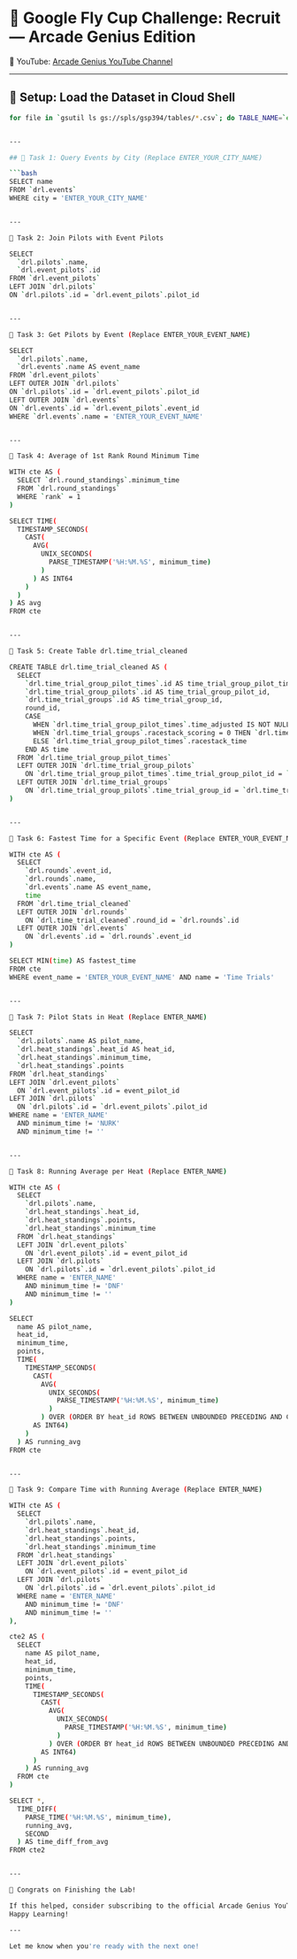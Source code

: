 

# 🏁 Google Fly Cup Challenge: Recruit — Arcade Genius Edition

🔗 YouTube: [Arcade Genius YouTube Channel](https://www.youtube.com/@ArcadeGenius-z1)

---

## 🚀 Setup: Load the Dataset in Cloud Shell

```bash
for file in `gsutil ls gs://spls/gsp394/tables/*.csv`; do TABLE_NAME=`echo $file | cut -d '/' -f6 | cut -d '.' -f1`; bq load --autodetect --source_format=CSV --replace=true drl.$TABLE_NAME $file; done ##


---

## 🧩 Task 1: Query Events by City (Replace ENTER_YOUR_CITY_NAME)

```bash
SELECT name 
FROM `drl.events` 
WHERE city = 'ENTER_YOUR_CITY_NAME'


---

🧩 Task 2: Join Pilots with Event Pilots

SELECT 
  `drl.pilots`.name, 
  `drl.event_pilots`.id 
FROM `drl.event_pilots` 
LEFT JOIN `drl.pilots` 
ON `drl.pilots`.id = `drl.event_pilots`.pilot_id


---

🧩 Task 3: Get Pilots by Event (Replace ENTER_YOUR_EVENT_NAME)

SELECT 
  `drl.pilots`.name, 
  `drl.events`.name AS event_name 
FROM `drl.event_pilots` 
LEFT OUTER JOIN `drl.pilots` 
ON `drl.pilots`.id = `drl.event_pilots`.pilot_id 
LEFT OUTER JOIN `drl.events` 
ON `drl.events`.id = `drl.event_pilots`.event_id 
WHERE `drl.events`.name = 'ENTER_YOUR_EVENT_NAME'


---

🧩 Task 4: Average of 1st Rank Round Minimum Time

WITH cte AS (
  SELECT `drl.round_standings`.minimum_time 
  FROM `drl.round_standings` 
  WHERE `rank` = 1
)

SELECT TIME(
  TIMESTAMP_SECONDS(
    CAST(
      AVG(
        UNIX_SECONDS(
          PARSE_TIMESTAMP('%H:%M.%S', minimum_time)
        )
      ) AS INT64
    )
  )
) AS avg 
FROM cte


---

🧩 Task 5: Create Table drl.time_trial_cleaned

CREATE TABLE drl.time_trial_cleaned AS (
  SELECT
    `drl.time_trial_group_pilot_times`.id AS time_trial_group_pilot_times_id,
    `drl.time_trial_group_pilots`.id AS time_trial_group_pilot_id,
    `drl.time_trial_groups`.id AS time_trial_group_id,
    round_id,
    CASE
      WHEN `drl.time_trial_group_pilot_times`.time_adjusted IS NOT NULL THEN `drl.time_trial_group_pilot_times`.time_adjusted
      WHEN `drl.time_trial_groups`.racestack_scoring = 0 THEN `drl.time_trial_group_pilot_times`.time
      ELSE `drl.time_trial_group_pilot_times`.racestack_time
    END AS time
  FROM `drl.time_trial_group_pilot_times` 
  LEFT OUTER JOIN `drl.time_trial_group_pilots` 
    ON `drl.time_trial_group_pilot_times`.time_trial_group_pilot_id = `drl.time_trial_group_pilots`.id 
  LEFT OUTER JOIN `drl.time_trial_groups` 
    ON `drl.time_trial_group_pilots`.time_trial_group_id = `drl.time_trial_groups`.id
)


---

🧩 Task 6: Fastest Time for a Specific Event (Replace ENTER_YOUR_EVENT_NAME)

WITH cte AS (
  SELECT
    `drl.rounds`.event_id,
    `drl.rounds`.name,
    `drl.events`.name AS event_name,
    time
  FROM `drl.time_trial_cleaned`
  LEFT OUTER JOIN `drl.rounds` 
    ON `drl.time_trial_cleaned`.round_id = `drl.rounds`.id
  LEFT OUTER JOIN `drl.events` 
    ON `drl.events`.id = `drl.rounds`.event_id
)

SELECT MIN(time) AS fastest_time 
FROM cte 
WHERE event_name = 'ENTER_YOUR_EVENT_NAME' AND name = 'Time Trials'


---

🧩 Task 7: Pilot Stats in Heat (Replace ENTER_NAME)

SELECT
  `drl.pilots`.name AS pilot_name,
  `drl.heat_standings`.heat_id AS heat_id,
  `drl.heat_standings`.minimum_time,
  `drl.heat_standings`.points
FROM `drl.heat_standings`
LEFT JOIN `drl.event_pilots` 
  ON `drl.event_pilots`.id = event_pilot_id
LEFT JOIN `drl.pilots` 
  ON `drl.pilots`.id = `drl.event_pilots`.pilot_id
WHERE name = 'ENTER_NAME'
  AND minimum_time != 'NURK'
  AND minimum_time != ''


---

🧩 Task 8: Running Average per Heat (Replace ENTER_NAME)

WITH cte AS (
  SELECT 
    `drl.pilots`.name, 
    `drl.heat_standings`.heat_id, 
    `drl.heat_standings`.points, 
    `drl.heat_standings`.minimum_time
  FROM `drl.heat_standings`
  LEFT JOIN `drl.event_pilots` 
    ON `drl.event_pilots`.id = event_pilot_id
  LEFT JOIN `drl.pilots` 
    ON `drl.pilots`.id = `drl.event_pilots`.pilot_id
  WHERE name = 'ENTER_NAME' 
    AND minimum_time != 'DNF' 
    AND minimum_time != ''
)

SELECT
  name AS pilot_name,
  heat_id,
  minimum_time,
  points,
  TIME(
    TIMESTAMP_SECONDS(
      CAST(
        AVG(
          UNIX_SECONDS(
            PARSE_TIMESTAMP('%H:%M.%S', minimum_time)
          )
        ) OVER (ORDER BY heat_id ROWS BETWEEN UNBOUNDED PRECEDING AND CURRENT ROW)
      AS INT64)
    )
  ) AS running_avg
FROM cte


---

🧩 Task 9: Compare Time with Running Average (Replace ENTER_NAME)

WITH cte AS (
  SELECT 
    `drl.pilots`.name, 
    `drl.heat_standings`.heat_id, 
    `drl.heat_standings`.points, 
    `drl.heat_standings`.minimum_time
  FROM `drl.heat_standings`
  LEFT JOIN `drl.event_pilots` 
    ON `drl.event_pilots`.id = event_pilot_id
  LEFT JOIN `drl.pilots` 
    ON `drl.pilots`.id = `drl.event_pilots`.pilot_id
  WHERE name = 'ENTER_NAME' 
    AND minimum_time != 'DNF' 
    AND minimum_time != ''
),

cte2 AS (
  SELECT 
    name AS pilot_name, 
    heat_id, 
    minimum_time, 
    points, 
    TIME(
      TIMESTAMP_SECONDS(
        CAST(
          AVG(
            UNIX_SECONDS(
              PARSE_TIMESTAMP('%H:%M.%S', minimum_time)
            )
          ) OVER (ORDER BY heat_id ROWS BETWEEN UNBOUNDED PRECEDING AND CURRENT ROW)
        AS INT64)
      )
    ) AS running_avg 
  FROM cte
)

SELECT *,
  TIME_DIFF(
    PARSE_TIME('%H:%M.%S', minimum_time), 
    running_avg, 
    SECOND
  ) AS time_diff_from_avg 
FROM cte2


---

🎉 Congrats on Finishing the Lab!

If this helped, consider subscribing to the official Arcade Genius YouTube Channel 🚀
Happy Learning!

---

Let me know when you're ready with the next one!

